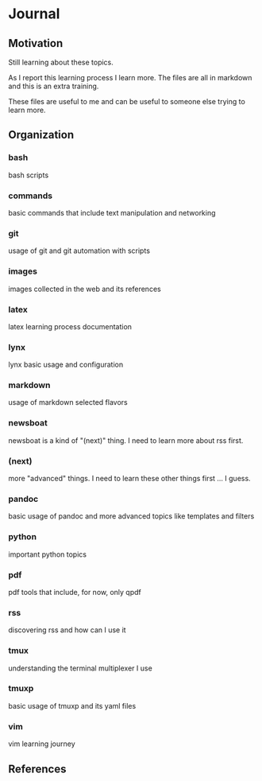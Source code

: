 
# Journal

## Motivation

Still learning about these topics.

As I report this learning process I learn more. The files are all in markdown and this is an extra training.

These files are useful to me and can be useful to someone else trying to learn more.

## Organization

### bash
bash scripts
### commands
basic commands that include text manipulation and networking
### git
usage of git and git automation with scripts
### images
images collected in the web and its references
### latex
latex learning process documentation
### lynx
lynx basic usage and configuration
### markdown
usage of markdown selected flavors
### newsboat
newsboat is a kind of "(next)" thing. I need to learn more about rss first.
### (next)
more "advanced" things. I need to learn these other things first ... I guess.
### pandoc
basic usage of pandoc and more advanced topics like templates and filters
### python
important python topics
### pdf
pdf tools that include, for now, only qpdf
### rss
discovering rss and how can I use it
### tmux
understanding the terminal multiplexer I use
### tmuxp
basic usage of tmuxp and its yaml files
### vim
vim learning journey

## References


